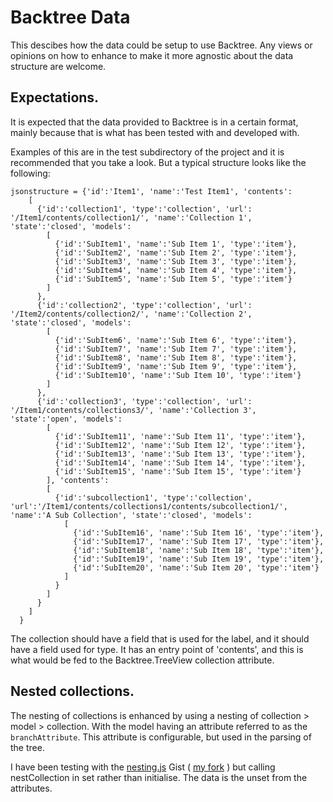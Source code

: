# Backtree Data

This descibes how the data could be setup to use Backtree. Any views or opinions on how to enhance to make it more agnostic about the data structure are welcome.

## Expectations.

It is expected that the data provided to Backtree is in a certain format, mainly because that is what has been tested with and developed with.

Examples of this are in the test subdirectory of the project and it is recommended that you take a look. But a typical structure looks like the following:

```
jsonstructure = {'id':'Item1', 'name':'Test Item1', 'contents':
    [
      {'id':'collection1', 'type':'collection', 'url': '/Item1/contents/collection1/', 'name':'Collection 1', 'state':'closed', 'models':
        [
          {'id':'SubItem1', 'name':'Sub Item 1', 'type':'item'},
          {'id':'SubItem2', 'name':'Sub Item 2', 'type':'item'},
          {'id':'SubItem3', 'name':'Sub Item 3', 'type':'item'},
          {'id':'SubItem4', 'name':'Sub Item 4', 'type':'item'},
          {'id':'SubItem5', 'name':'Sub Item 5', 'type':'item'}
        ]
      },
      {'id':'collection2', 'type':'collection', 'url': '/Item2/contents/collection2/', 'name':'Collection 2', 'state':'closed', 'models':
        [
          {'id':'SubItem6', 'name':'Sub Item 6', 'type':'item'},
          {'id':'SubItem7', 'name':'Sub Item 7', 'type':'item'},
          {'id':'SubItem8', 'name':'Sub Item 8', 'type':'item'},
          {'id':'SubItem9', 'name':'Sub Item 9', 'type':'item'},
          {'id':'SubItem10', 'name':'Sub Item 10', 'type':'item'}
        ]
      },
      {'id':'collection3', 'type':'collection', 'url': '/Item1/contents/collections3/', 'name':'Collection 3', 'state':'open', 'models':
        [
          {'id':'SubItem11', 'name':'Sub Item 11', 'type':'item'},
          {'id':'SubItem12', 'name':'Sub Item 12', 'type':'item'},
          {'id':'SubItem13', 'name':'Sub Item 13', 'type':'item'},
          {'id':'SubItem14', 'name':'Sub Item 14', 'type':'item'},
          {'id':'SubItem15', 'name':'Sub Item 15', 'type':'item'}
        ], 'contents':
        [
          {'id':'subcollection1', 'type':'collection', 'url':'/Item1/contents/collections1/contents/subcollection1/', 'name':'A Sub Collection', 'state':'closed', 'models':
            [
              {'id':'SubItem16', 'name':'Sub Item 16', 'type':'item'},
              {'id':'SubItem17', 'name':'Sub Item 17', 'type':'item'},
              {'id':'SubItem18', 'name':'Sub Item 18', 'type':'item'},
              {'id':'SubItem19', 'name':'Sub Item 19', 'type':'item'},
              {'id':'SubItem20', 'name':'Sub Item 20', 'type':'item'}
            ]
          }
        ]
      }
    ]
  }

```

The collection should have a field that is used for the label, and it should have a field used for type.
It has an entry point of 'contents', and this is what would be fed to the Backtree.TreeView collection attribute.

## Nested collections.

The nesting of collections is enhanced by using a nesting of collection > model > collection.
With the model having an attribute referred to as the `branchAttribute`. This attribute is configurable, but used in the parsing of the tree.

I have been testing with the [nesting.js](https://gist.github.com/geddesign/1610397) Gist ( [my fork](https://gist.github.com/timc3/4761446) ) but calling nestCollection in set rather than initialise. The data is the unset from the attributes.


